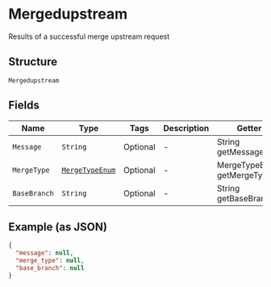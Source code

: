 
# Mergedupstream

Results of a successful merge upstream request

## Structure

`Mergedupstream`

## Fields

| Name | Type | Tags | Description | Getter | Setter |
|  --- | --- | --- | --- | --- | --- |
| `Message` | `String` | Optional | - | String getMessage() | setMessage(String message) |
| `MergeType` | [`MergeTypeEnum`](../../doc/models/merge-type-enum.md) | Optional | - | MergeTypeEnum getMergeType() | setMergeType(MergeTypeEnum mergeType) |
| `BaseBranch` | `String` | Optional | - | String getBaseBranch() | setBaseBranch(String baseBranch) |

## Example (as JSON)

```json
{
  "message": null,
  "merge_type": null,
  "base_branch": null
}
```

